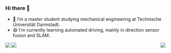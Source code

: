 ### Hi there 👋
- 🌱 I’m a master student studying mechanical engineering at Technische Universität Darmstadt.
- 😄 I'm currently learning automated driving, mainly in direction sensor fusion and SLAM.


<img align="left" src="https://github-readme-stats.vercel.app/api/top-langs/?username=Verneinender&theme=tokyonight&hide=Makefile,C,Typescript" >
<img align="right" src="https://github-readme-stats.vercel.app/api?username=Verneinender&show_icons=true&theme=tokyonight" >  
  
  
<a href="https://github.com/Verneinender/Mobile_Robotics_Exercises">
  <img align="center" src="https://github-readme-stats.vercel.app/api/pin/?username=Verneinender&repo=Mobile_Robotics_Exercises" />
</a>
<!--
**Verneinender/Verneinender** is a ✨ _special_ ✨ repository because its `README.md` (this file) appears on your GitHub profile.



Here are some ideas to get you started:

- 🔭 I’m currently working on ...
- 🌱 I’m currently learning ...
- 👯 I’m looking to collaborate on ...
- 🤔 I’m looking for help with ...
- 💬 Ask me about ...
- 📫 How to reach me: ...
- 😄 Pronouns: ...
- ⚡ Fun fact: ...
-->
